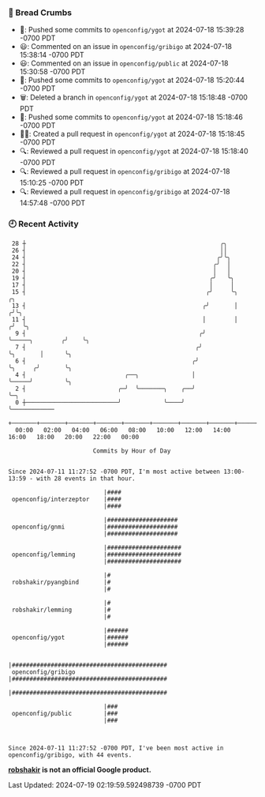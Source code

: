 ### 🍞 Bread Crumbs

 * 🚢: Pushed some commits to `openconfig/ygot` at 2024-07-18 15:39:28 -0700 PDT
 * 😃: Commented on an issue in `openconfig/gribigo` at 2024-07-18 15:38:14 -0700 PDT
 * 😃: Commented on an issue in `openconfig/public` at 2024-07-18 15:30:58 -0700 PDT
 * 🚢: Pushed some commits to `openconfig/ygot` at 2024-07-18 15:20:44 -0700 PDT
 * 🗑: Deleted a branch in `openconfig/ygot` at 2024-07-18 15:18:48 -0700 PDT
 * 🚢: Pushed some commits to `openconfig/ygot` at 2024-07-18 15:18:46 -0700 PDT
 * ✍🏼: Created a pull request in `openconfig/ygot` at 2024-07-18 15:18:45 -0700 PDT
 * 🔍: Reviewed a pull request in  `openconfig/ygot` at 2024-07-18 15:18:40 -0700 PDT
 * 🔍: Reviewed a pull request in  `openconfig/gribigo` at 2024-07-18 15:10:25 -0700 PDT
 * 🔍: Reviewed a pull request in  `openconfig/gribigo` at 2024-07-18 14:57:48 -0700 PDT

### 🕘 Recent Activity
```
 28 ┼                                                       ╭╮
 26 ┤                                                       ││
 24 ┤                                                      ╭╯╰╮
 22 ┤                                                     ╭╯  │
 20 ┤                                                     │   │
 19 ┤                                                    ╭╯   ╰╮
 17 ┤                                                    │     │
 15 ┤                                                   ╭╯     ╰╮                 ╭╮
 13 ┤                                                  ╭╯       │                ╭╯╰╮
 11 ┤                                                  │        │               ╭╯  ╰╮
  9 ┤                                                 ╭╯        ╰─────╮        ╭╯    ╰╮
  7 ┤                                                ╭╯               ╰╮       │      ╰╮
  6 ┤                                               ╭╯                 ╰╮     ╭╯       ╰╮
  4 ┤                            ╭──╮               │                   ╰─────╯         ╰╮
  2 ┤                          ╭─╯  ╰───────╮    ╭──╯                                    ╰─╮
  0 ┼──────────────────────────╯            ╰────╯                                         ╰────────────
    +───────+───────+───────+───────+───────+───────+───────+───────+───────+───────+───────+───────+────
  00:00   02:00   04:00   06:00   08:00   10:00   12:00   14:00   16:00   18:00   20:00   22:00   00:00   

						Commits by Hour of Day


Since 2024-07-11 11:27:52 -0700 PDT, I'm most active between 13:00-13:59 - with 28 events in that hour.

```



```
                           |####
 openconfig/interzeptor    |####
                           |####

                           |####################
 openconfig/gnmi           |####################
                           |####################

                           |#####################
 openconfig/lemming        |#####################
                           |#####################

                           |#
 robshakir/pyangbind       |#
                           |#

                           |#
 robshakir/lemming         |#
                           |#

                           |######
 openconfig/ygot           |######
                           |######

                           |############################################
 openconfig/gribigo        |############################################
                           |############################################

                           |###
 openconfig/public         |###
                           |###



Since 2024-07-11 11:27:52 -0700 PDT, I've been most active in openconfig/gribigo, with 44 events.

```
**[robshakir](mailto:robjs@google.com) is not an official Google product.**  


Last Updated: 2024-07-19 02:19:59.592498739 -0700 PDT
